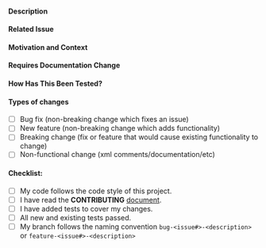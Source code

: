 
<!--- Provide a general summary of your changes in the Title above -->

#### Description
<!--- Describe your changes in detail -->

#### Related Issue
<!--- This project only accepts pull requests related to open issues -->
<!--- If suggesting a new feature or change, please discuss it in an issue first -->
<!--- If fixing a bug, there should be an issue describing it with steps to reproduce -->
<!--- Please link to the issue here: -->

#### Motivation and Context
<!--- Why is this change required? What problem does it solve? -->

#### Requires Documentation Change
<!--- Please indicate if these changes will require updates to documentation, and if so, specify what changes are required -->

#### How Has This Been Tested?
<!--- Please describe in detail how you tested your changes. -->
<!--- Include details of your testing environment, and the tests you ran to -->
<!--- see how your change affects other areas of the code, etc. -->

#### Types of changes
<!--- What types of changes does your code introduce? Put an `x` in all the boxes that apply: -->
- [ ] Bug fix (non-breaking change which fixes an issue)
- [ ] New feature (non-breaking change which adds functionality)
- [ ] Breaking change (fix or feature that would cause existing functionality to change)
- [ ] Non-functional change (xml comments/documentation/etc)

#### Checklist:
<!--- The following is a checklist of items that MUST be completed before a PR is accepted -->
<!--- If you're unsure about any of these, don't hesitate to ask. We're here to help! -->
- [ ] My code follows the code style of this project.
- [ ] I have read the **CONTRIBUTING** [document](https://github.com/QuantConnect/Lean/blob/master/CONTRIBUTING.md).
- [ ] I have added tests to cover my changes. <!--- If not applicable, please explain why -->
- [ ] All new and existing tests passed.
- [ ] My branch follows the naming convention `bug-<issue#>-<description>` or `feature-<issue#>-<description>`

<!--- Template inspired by https://www.talater.com/open-source-templates/#/page/99 -->